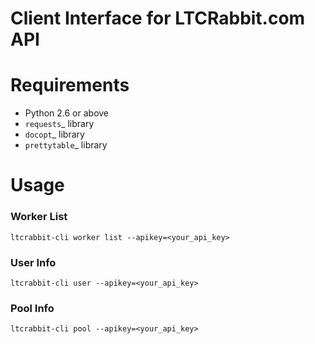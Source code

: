 Client Interface for LTCRabbit.com API
======================================

Requirements
============

* Python 2.6 or above
* `requests`_ library
* `docopt`_ library
* `prettytable`_ library

# Usage

### Worker List

    ltcrabbit-cli worker list --apikey=<your_api_key>

### User Info

    ltcrabbit-cli user --apikey=<your_api_key>
    
### Pool Info
    
    ltcrabbit-cli pool --apikey=<your_api_key>
    